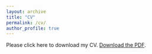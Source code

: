```yaml
---
layout: archive
title: "CV"
permalink: /cv/
author_profile: true
---
```


<object data="https://gpensamiento.github.io/files/Academic_CV_GP.pdf" type="application/pdf" width="100%" height="1000px">
  <p>Please click here to download my CV. <a href="https://gpensamiento.github.io/files/Academic_CV_GP.pdf">Download the PDF</a>.</p>
</object>
